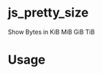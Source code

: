 # js_pretty_size
Show Bytes in KiB MiB GiB TiB

# Usage
<script src="js_pretty_size.js">
js_size("1024");
</script>
